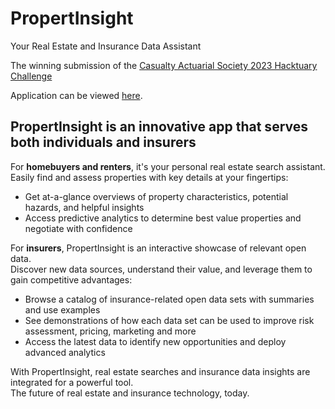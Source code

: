 # PropertInsight
Your Real Estate and Insurance Data Assistant

The winning submission of the [Casualty Actuarial Society 2023 Hacktuary Challenge](https://www.casact.org/article/2023-cas-hacktuary-challenge-hack-back)   

Application can be viewed [here](https://propertinsight.shinyapps.io/launch).  


## PropertInsight is an innovative app that serves both individuals and insurers


For **homebuyers and renters**, it's your personal real estate search assistant.  
Easily find and assess properties with key details at your fingertips:    

+ Get at-a-glance overviews of property characteristics, potential hazards, and helpful insights  
+ Access predictive analytics to determine best value properties and negotiate with confidence
  

For **insurers**, PropertInsight is an interactive showcase of relevant open data.  
Discover new data sources, understand their value, and leverage them to gain competitive advantages:  

+ Browse a catalog of insurance-related open data sets with summaries and use examples
+ See demonstrations of how each data set can be used to improve risk assessment, pricing, marketing and more
+ Access the latest data to identify new opportunities and deploy advanced analytics

With PropertInsight, real estate searches and insurance data insights are integrated for a powerful tool.  
The future of real estate and insurance technology, today.
